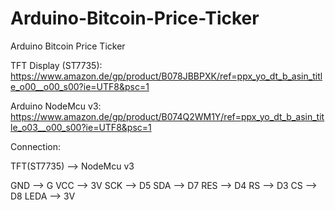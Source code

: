 # Arduino-Bitcoin-Price-Ticker
Arduino Bitcoin Price Ticker


TFT Display (ST7735):
https://www.amazon.de/gp/product/B078JBBPXK/ref=ppx_yo_dt_b_asin_title_o00__o00_s00?ie=UTF8&psc=1

Arduino NodeMcu v3:
https://www.amazon.de/gp/product/B074Q2WM1Y/ref=ppx_yo_dt_b_asin_title_o03__o00_s00?ie=UTF8&psc=1

Connection:

TFT(ST7735) -->	NodeMcu v3

GND		      -->   G
VCC		      -->	  3V
SCK		      -->	  D5
SDA		      -->	  D7
RES		      -->	  D4
RS		      -->	  D3
CS		      -->	  D8
LEDA	      -->	  3V

